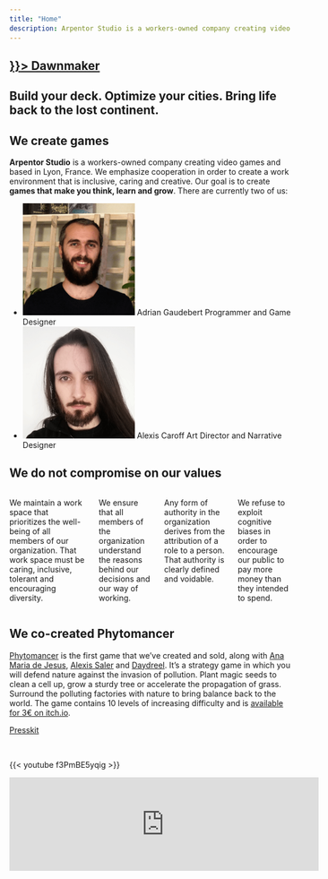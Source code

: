 ```yaml
---
title: "Home"
description: Arpentor Studio is a workers-owned company creating video games. We make games that make you think, learn and grow.
---
```


<section class="hero is-halfheight dawnmaker-banner home-banner">
    <div class="hero-body"></div>
    <div class="hero-foot">
        <h1 class="title dawnmaker-title">
            <a href={{< ref "games/dawnmaker">}}>
                Dawnmaker
            </a>
        </h1>
        <h2 class="subtitle has-text-light">
            Build your deck. Optimize your cities. Bring life back to the lost continent.
        </h2>
    </div>
</section>

<section class="section">
<div class="block container mb-6">

<h2 class="title is-2">We create games</h2>

<strong>Arpentor Studio</strong> is a workers-owned company creating video games and based in Lyon, France. We emphasize cooperation in order to create a work environment that is inclusive, caring and creative. Our goal is to create <strong>games that make you think, learn and grow</strong>. There are currently two of us:

<ul class="employees">
    <li>
        <img src="/img/portraits/Adrian.png" alt="Portrait de Adrian Gaudebert">
        <span class="name">Adrian Gaudebert</span>
        <span>Programmer and Game Designer</span>
    </li>
    <li>
        <img src="/img/portraits/Alexis.png" alt="Portrait de Alexis Caroff">
        <span class="name">Alexis Caroff</span>
        <span>Art Director and Narrative Designer</span>
    </li>
</ul>
</div>

<div class="container mb-6">

<h2 class="title is-2">We do not compromise on our values</h2>

<div class="columns is-multiline">
        <div class="column is-half">
            <p class="box">
                We maintain a work space that prioritizes the well-being of all members of our organization. That work space must be caring, inclusive, tolerant and encouraging diversity.
            </p>
        </div>
        <div class="column is-half">
            <p class="box">
                We ensure that all members of the organization understand the reasons behind our decisions and our way of working.
            </p>
        </div>
        <div class="column is-half">
            <p class="box">
                Any form of authority in the organization derives from the attribution of a role to a person. That authority is clearly defined and voidable.
            </p>
        </div>
        <div class="column is-half">
            <p class="box">
                We refuse to exploit cognitive biases in order to encourage our public to pay more money than they intended to spend.
            </p>
        </div>
</div>
</div>

<div class="block container phytomancer-home-content">

<h2 class="title is-2">We co-created Phytomancer</h2>

[Phytomancer](https://daydreel.itch.io/phytomancer) is the first game that we’ve created and sold, along with [Ana Maria de Jesus](https://www.artstation.com/jesuslovesyou), [Alexis Saler](https://www.fossilrecords.fr/) and [Daydreel](https://daydreel.itch.io/). It’s a strategy game in which you will defend nature against the invasion of pollution. Plant magic seeds to clean a cell up, grow a sturdy tree or accelerate the propagation of grass. Surround the polluting factories with nature to bring balance back to the world. The game contains 10 levels of increasing difficulty and is [available for 3€ on itch.io](https://daydreel.itch.io/phytomancer).

[Presskit](http://adrian.gaudebert.fr/en/phytomancer/)

<br />

{{< youtube f3PmBE5yqig >}}

<div class="itch-io-widget">
    <iframe src="https://itch.io/embed/1185198" width="552" height="167" frameborder="0"><a href="https://daydreel.itch.io/phytomancer">Phytomancer by Daydreel, alexis.saler, Akaroff, adngdb</a></iframe>
</div>

</div>
</section>
